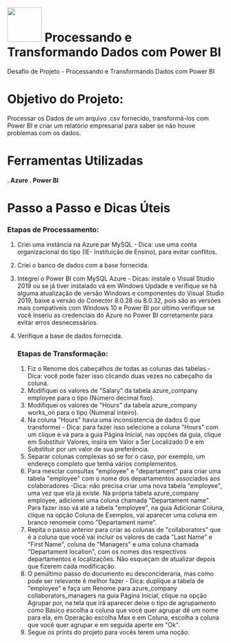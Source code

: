 # <img src="https://avatars1.githubusercontent.com/u/26231823?s=280&v=4" width="80" height="80"> Processando e Transformando Dados com Power BI
Desafio de Projeto - Processando e Transformando Dados com Power BI

# Objetivo do Projeto:
Processar os Dados de um arquivo .csv fornecido, transformá-los com Power BI e criar um relatório empresarial para saber se não houve problemas com os dados.

# Ferramentas Utilizadas 

#### . Azure . Power BI 

# Passo a Passo e Dicas Úteis

### Etapas de Processamento:

1. Criei uma instância na Azure par MySQL - Dica: use uma conta organizacional do tipo (IE- Instituição de Ensino), para evitar conflitos.
2. Criei o banco de dados com a base fornecida.
3. Integrei o Power BI com MySQL Azure - Dicas: instale o Visual Studio 2019 ou se já tiver instalado vá em Windows Updade e verifique se há alguma atualização de versão Windows e componentes do Visual Studio 2019, baixe a versão do Conector 8.0.28 ou 8.0.32, pois são as versões mais compatíveis com Windows 10 e Power BI por último verifique se você inseriu as credenciais do Azure no Power BI corretamente para evitar erros desnecessários.
4. Verifique a base de dados fornecida.

   ### Etapas de Transformação:

   1. Fiz o Renome dos cabeçalhos de todas as colunas das tabelas - Dica: você pode fazer isso clicando duas vezes no cabeçalho da coluna.
   2. Modifiquei os valores de "Salary" da tabela azure_company employee para o tipo (Número decimal fixo).
   3. Modifiquei os valores de "Hours" da tabela azure_company works_on para o tipo (Numeral inteiro).
   4. Na coluna "Hours" havia uma inconsistencia de dados 0 que transformei - Dica: para fazer isso selecione a coluna "Hours" com um clique e vá para a guia Página Inicial, nas opções da guia, clique em Substituir Valores, insira em Valor a Ser Localizado 0 e em Substituir por um valor de sua preferência.
   5. Separar colunas complexas só se for o caso, por exemplo, um endereço completo que tenha vários complementos.
   6. Para mesclar consultas "employee" e "departament" para criar uma tabela "employee" com o nome dos departamentos associados aos colaboradores -Dica: não precisa criar uma nova tabela "employee", uma vez que ela já existe. Na própria tabela azure_company employee, adicionei uma coluna chamada "Departament name". Para fazer isso vá até a tabela "employee", na guia Adicionar Coluna, clique na opção Coluna de Exemplos, vai aparecer uma coluna em branco renomeie como "Departament name".
   7. Repita o passo anterior para criar as colunas de "collaborators" que é a coluna que você vai incluir os valores de cada "Last Name" e "First Name", coluna de "Managers" e uma coluna chamada "Departament location", com os nomes dos respectivos departamentos e localizações. Não esqueçam de atualizar depois que fizerem cada modificação.
   8. O penúltimo passo do documento eu desconcideraria, mas como pode ser relevante é melhor fazer - Dica: duplique a tabela de "employee" e faça um Renome para azure_company collaborators_managers na guia Página Inicial, clique na opção Agrupar por, na tela que irá aparecer deixe o tipo de agrupamento como Básico escolha a coluna que você quer agrupar dê um nome para ela, em Operação escolha Max e em Coluna, escolha a coluna que você quer agrupar e em seguida aperte em "Ok".
   9. Segue os prints do projeto para vocês terem uma noção:

   
       

